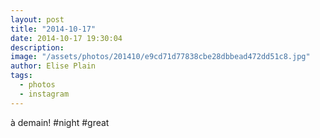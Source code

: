 ```yaml
---
layout: post
title: "2014-10-17"
date: 2014-10-17 19:30:04
description: 
image: "/assets/photos/201410/e9cd71d77838cbe28dbbead472dd51c8.jpg"
author: Elise Plain
tags: 
  - photos
  - instagram
---
```


à demain! #night #great
<p></p>
